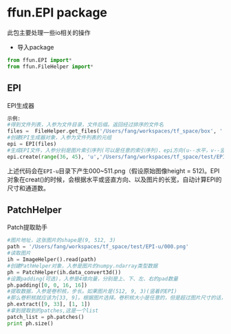 # ffun.EPI package  
此包主要处理一些io相关的操作
- 导入package  
```python
from ffun.EPI import*
from ffun.FileHelper import*
```  
## EPI  
EPI生成器

```python
示例:
#得到文件列表，入参为文件目录，文件后缀。返回经过排序的文件名
files =  FileHelper.get_files('/Users/fang/workspaces/tf_space/box', '.png')
#创建EPI生成器对象，入参为文件列表的元组
epi = EPI(files)
#生成EPI文件，入参分别是图片索引序列(可以是任意的索引序列)、epi方向(u--水平，v--竖直方向)、存放路径
epi.create(range(36, 45), 'u','/Users/fang/workspaces/tf_space/test/EPI-u')
```  
上述代码会在`EPI-u`目录下产生000~511.png（假设原始图像height = 512)。EPI对象在creat()的时候，会根据水平或竖直方向、以及图片的长宽，自动计算EPI的尺寸和通道数。  

## PatchHelper  
Patch提取助手

```python
#图片地址，这张图片的shape是(9, 512, 3)
path = '/Users/fang/workspaces/tf_space/test/EPI-u/000.png'
#读取图片
ih = ImageHelper().read(path)
#创建PathHelper对象，入参是图片的numpy.ndarray类型数据
ph = PatchHelper(ih.data_convert3d())
#设置padding(可选)，入参是4维向量，分别是上、下、左、右的pad数量
ph.padding([0, 0, 16, 16])
#提取数据，入参是卷积核，步长。如果图片是(512, 9, 3)(竖着的EPI)
#那么卷积核就应该为[33, 9]。根据图片选择。卷积核大小是任意的，但是超过图片尺寸的话，提取到的数量会为0.请自己计算
ph.extract([9, 33], [1, 1])
#拿到提取到的patches,这是一个list
patch_list = ph.patches()
print ph.size()
```

